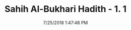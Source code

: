 ---
title        : "Sahih Al-Bukhari Hadith - 1. 1"
date         : 7/25/2018 1:47:48 PM
draft        : false
type         : "hadith"
layout       : "hadith"
BookCode     : "SHB"
VolumeNumber : "1"
HadithNumber : "1"
categories  :  ["Revelation-'How the Divine Inspirations started"]
tags  :  ["Umar bin Al-Khattab"]
---